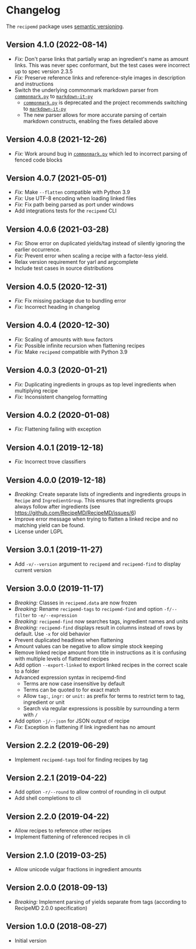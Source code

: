 # Changelog

The `recipemd` package uses [semantic versioning](https://semver.org).

## Version 4.1.0 (2022-08-14)

- *Fix:* Don't parse links that partially wrap an ingredient's name as
  amount links. This was never spec conformant, but the test cases
  were incorrect up to spec version 2.3.5
- *Fix:* Preserve reference links and reference-style images in
  description and instructions
- Switch the underlying commonmark markdown parser from
  [`commonmark.py`] to [`markdown-it-py`]
    - [`commonmark.py`] is deprecated and the project recommends
      switching to [`markdown-it-py`]
    - The new parser allows for more accurate parsing of certain
      markdown constructs, enabling the fixes detailed above

[`markdown-it-py`]: https://markdown-it-py.readthedocs.io/


## Version 4.0.8 (2021-12-26)

- *Fix:* Work around bug in [`commonmark.py`] which led to incorrect
  parsing of fenced code blocks

[`commonmark.py`]: https://github.com/readthedocs/commonmark.py


## Version 4.0.7 (2021-05-01)

- *Fix:* Make `--flatten` compatible with Python 3.9
- *Fix:* Use UTF-8 encoding when loading linked files
- *Fix:* Fix path being parsed as port under windows
- Add integrations tests for the `recipemd` CLI


## Version 4.0.6 (2021-03-28)

- *Fix:* Show error on duplicated yields/tag instead of silently ignoring the earlier occurrence.
- *Fix:* Prevent error when scaling a recipe with a factor-less yield. 
- Relax version requirement for yarl and argcomplete
- Include test cases in source distributions 


## Version 4.0.5 (2020-12-31)

- *Fix:* Fix missing package due to bundling error
- *Fix:* Incorrect heading in changelog


## Version 4.0.4 (2020-12-30)

- *Fix:* Scaling of amounts with `None` factors
- *Fix:* Possible infinite recursion when flattening recipes
- *Fix:* Make `recipemd` compatible with Python 3.9 


## Version 4.0.3 (2020-01-21)

- *Fix:* Duplicating ingredients in groups as top level ingredients when multiplying recipe
- *Fix:* Inconsistent changelog formatting


## Version 4.0.2 (2020-01-08)

- *Fix:* Flattening failing with exception


## Version 4.0.1 (2019-12-18)

- *Fix:* Incorrect trove classifiers


## Version 4.0.0 (2019-12-18)

- *Breaking*: Create separate lists of ingredients and ingredients groups in `Recipe` and `IngredientGroup`. This 
  ensures that ingredients groups always follow after ingredients (see https://github.com/RecipeMD/RecipeMD/issues/6)
- Improve error message when trying to flatten a linked recipe and no matching yield can be found.
- License under LGPL


## Version 3.0.1 (2019-11-27)

- Add `-v/--version` argument to `recipemd` and `recipemd-find` to display current version


## Version 3.0.0 (2019-11-17)

- *Breaking:* Classes in `recipemd.data` are now frozen
- *Breaking:* Rename `recipemd-tags` to `recipemd-find` and option  `-f/--filter` to `-e/--expression`
- *Breaking:* `recipemd-find` now searches tags, ingredient names and units
- *Breaking:* `recipemd-find` displays result in columns instead of rows by default. Use `-x` for old behavior
- Prevent duplicated headlines when flattening
- Amount values can be negative to allow simple stock keeping
- Remove linked recipe amount from title in instructions as it is confusing with multiple levels of flattened recipes
- Add option `--export-linked` to export linked recipes in the correct scale to a folder 
- Advanced expression syntax in recipemd-find
    - Terms are now case insensitive by default
    - Terms can be quoted to for exact match
    - Allow `tag:`, `ingr:` or `unit:` as prefix for terms to restrict term to tag, ingredient or unit
    - Search via regular expressions is possible by surrounding a term with `/`
- Add option `-j/--json` for JSON output of recipe
- *Fix:* Exception in flattening if link ingredient has no amount


## Version 2.2.2 (2019-06-29)

- Implement `recipemd-tags` tool for finding recipes by tag


## Version 2.2.1 (2019-04-22)

- Add option `-r/--round` to allow control of rounding in cli output
- Add shell completions to cli


## Version 2.2.0 (2019-04-22)

- Allow recipes to reference other recipes
- Implement flattening of referenced recipes in cli


## Version 2.1.0 (2019-03-25)

- Allow unicode vulgar fractions in ingredient amounts


## Version 2.0.0 (2018-09-13)

- *Breaking:* Implement parsing of yields separate from tags (according to RecipeMD 2.0.0 specification)


## Version 1.0.0 (2018-08-27)

- Initial version
